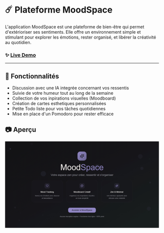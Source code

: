 # ☄️ Plateforme MoodSpace

L'application MoodSpace est une plateforme de bien-être qui permet d'extérioriser ses sentiments. Elle offre un environnement simple et stimulant pour explorer les émotions, rester organisé, et libérer la créativité au quotidien.

### ✨ [Live Demo](https://mood-space-app.vercel.app)

---

## 🚀 Fonctionnalités

- Discussion avec une IA integrée concernant vos ressentis
- Suivie de votre humeur tout au long de la semaine
- Collection de vos inpirations visuelles (Moodboard)
- Création de cartes esthetiques personnalisées
- Petite Todo liste pour vos tâches quotidiennes
- Mise en place d'un Pomodoro pour rester efficace


## 📷 Aperçu

![Aperçu de l'application](./public/screenshot.png)


